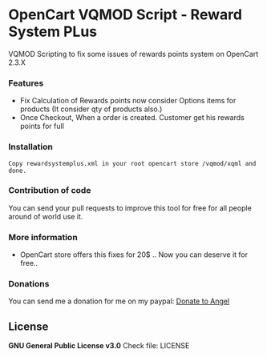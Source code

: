 # OpenCart VQMOD Script - Reward System PLus
VQMOD Scripting to fix some issues of rewards points system on OpenCart 2.3.X 

### Features
- Fix Calculation of Rewards points now consider Options items for products (It consider qty of products also.)
- Once Checkout, When a order is created. Customer get his rewards points for full

### Installation
`Copy rewardsystemplus.xml in your root opencart store /vqmod/xqml and done.`

### Contribution of code
You can send your pull requests to improve this tool for free for all people around of world use it. 

### More information
- OpenCart store offers this fixes for 20$ .. Now you can deserve it for free..

### Donations
You can send me a donation for me on my paypal:
[Donate to Angel](https://paypal.me/aleoreina "Donate to Angel")

## License
**GNU General Public License v3.0**
Check file: LICENSE
